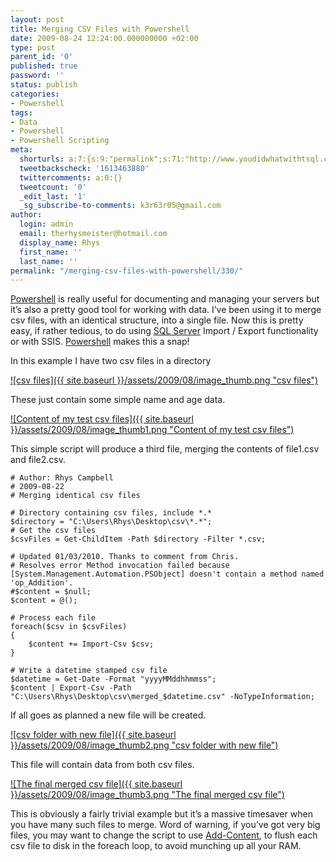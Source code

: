```yaml
---
layout: post
title: Merging CSV Files with Powershell
date: 2009-08-24 12:24:00.000000000 +02:00
type: post
parent_id: '0'
published: true
password: ''
status: publish
categories:
- Powershell
tags:
- Data
- Powershell
- Powershell Scripting
meta:
  shorturls: a:7:{s:9:"permalink";s:71:"http://www.youdidwhatwithtsql.com/merging-csv-files-with-powershell/330";s:7:"tinyurl";s:25:"http://tinyurl.com/lfjemo";s:4:"isgd";s:18:"http://is.gd/2whQf";s:5:"bitly";s:19:"http://bit.ly/n8aOJ";s:5:"snipr";s:22:"http://snipr.com/qtlvt";s:5:"snurl";s:22:"http://snurl.com/qtlvt";s:7:"snipurl";s:24:"http://snipurl.com/qtlvt";}
  tweetbackscheck: '1613463880'
  twittercomments: a:0:{}
  tweetcount: '0'
  _edit_last: '1'
  _sg_subscribe-to-comments: k3r63r05@gmail.com
author:
  login: admin
  email: therhysmeister@hotmail.com
  display_name: Rhys
  first_name: ''
  last_name: ''
permalink: "/merging-csv-files-with-powershell/330/"
---
```

[Powershell](http://www.microsoft.com/windowsserver2003/technologies/management/powershell/default.mspx) is really useful for documenting and managing your servers but it’s also a pretty good tool for working with data. I’ve been using it to merge csv files, with an identical structure, into a single file. Now this is pretty easy, if rather tedious, to do using [SQL Server](http://www.microsoft.com/sqlserver/2008/en/us/default.aspx) Import / Export functionality or with SSIS. [Powershell](http://www.microsoft.com/windowsserver2003/technologies/management/powershell/default.mspx) makes this a snap!

In this example I have two csv files in a directory

[![csv files]({{ site.baseurl }}/assets/2009/08/image_thumb.png "csv files")](http://www.youdidwhatwithtsql.com/wp-content/uploads/2009/08/image.png)

These just contain some simple name and age data.

[![Content of my test csv files]({{ site.baseurl }}/assets/2009/08/image_thumb1.png "Content of my test csv files")](http://www.youdidwhatwithtsql.com/wp-content/uploads/2009/08/image1.png)

This simple script will produce a third file, merging the contents of file1.csv and file2.csv.

```
# Author: Rhys Campbell
# 2009-08-22
# Merging identical csv files

# Directory containing csv files, include *.*
$directory = "C:\Users\Rhys\Desktop\csv\*.*";
# Get the csv files
$csvFiles = Get-ChildItem -Path $directory -Filter *.csv;

# Updated 01/03/2010. Thanks to comment from Chris.
# Resolves error Method invocation failed because [System.Management.Automation.PSObject] doesn't contain a method named 'op_Addition'.
#$content = $null;
$content = @();

# Process each file
foreach($csv in $csvFiles)
{
	$content += Import-Csv $csv;
}

# Write a datetime stamped csv file
$datetime = Get-Date -Format "yyyyMMddhhmmss";
$content | Export-Csv -Path "C:\Users\Rhys\Desktop\csv\merged_$datetime.csv" -NoTypeInformation;
```

If all goes as planned a new file will be created.

[![csv folder with new file]({{ site.baseurl }}/assets/2009/08/image_thumb2.png "csv folder with new file")](http://www.youdidwhatwithtsql.com/wp-content/uploads/2009/08/image2.png)

This file will contain data from both csv files.

[![The final merged csv file]({{ site.baseurl }}/assets/2009/08/image_thumb3.png "The final merged csv file")](http://www.youdidwhatwithtsql.com/wp-content/uploads/2009/08/image3.png)

This is obviously a fairly trivial example but it’s a massive timesaver when you have many such files to merge. Word of warning, if you’ve got very big files, you may want to change the script to use [Add-Content](http://technet.microsoft.com/en-us/library/dd347594.aspx), to flush each csv file to disk in the foreach loop, to avoid munching up all your RAM.

